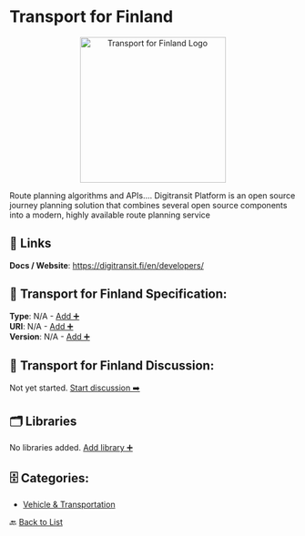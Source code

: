 # Transport for Finland
<p align="center">
    <img width="256" src="https://raw.githubusercontent.com/apis-list/apis-list/main/apis/transport-for-finland/logo_256x256.png" alt="Transport for Finland Logo"/>
</p>
Route planning algorithms and APIs…. Digitransit Platform is an open source journey planning solution that combines several open source components into a
modern, highly available route planning service

##  🔗 Links
**Docs / Website**: https://digitransit.fi/en/developers/

## 🧬 Transport for Finland Specification:
**Type**: N/A - [Add ➕](https://github.com/apis-list/apis-list/edit/main/apis.yaml#19918)  
**URI**: N/A - [Add ➕](https://github.com/apis-list/apis-list/edit/main/apis.yaml#19918)  
**Version**: N/A - [Add ➕](https://github.com/apis-list/apis-list/edit/main/apis.yaml#19918)

## 💬 Transport for Finland Discussion:
Not yet started. [Start discussion ➡️](https://github.com/apis-list/apis-list/discussions/new)

## 🗂️ Libraries

No libraries added. [Add library ➕](https://github.com/apis-list/apis-list/edit/main/apis.yaml#19918)    


## 🗄️ Categories:
- [Vehicle & Transportation](https://github.com/apis-list/apis-list#vehicle--transportation-)

🔙  [Back to List](https://github.com/apis-list/apis-list)
